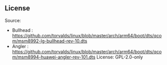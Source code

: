 ## License

Source: 
 * Bullhead : https://github.com/torvalds/linux/blob/master/arch/arm64/boot/dts/qcom/msm8992-lg-bullhead-rev-10.dts
 * Angler : https://github.com/torvalds/linux/blob/master/arch/arm64/boot/dts/qcom/msm8994-huawei-angler-rev-101.dts
License: GPL-2.0-only